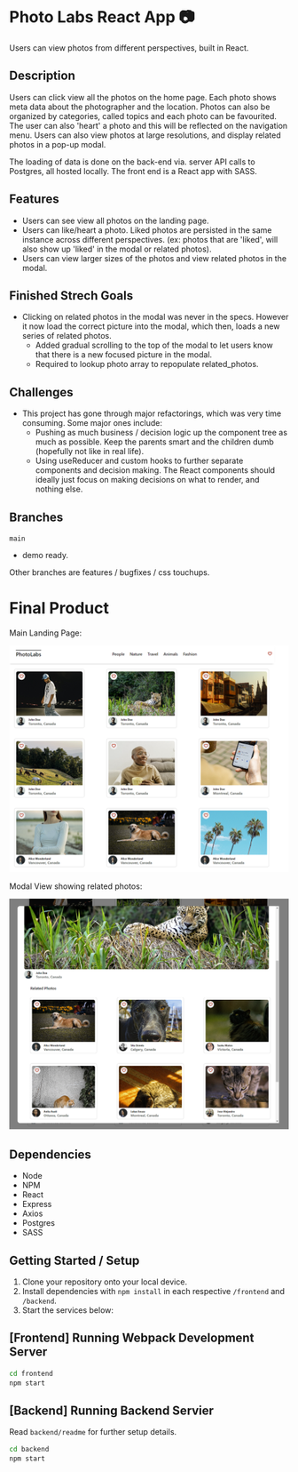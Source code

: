 # Photo Labs React App 📷

Users can view photos from different perspectives, built in React.

## Description

Users can click view all the photos on the home page.  Each photo shows meta data about the photographer and the location.  Photos can also be organized by categories, called topics and each photo can be favourited.  The user can also 'heart' a photo and this will be reflected on the navigation menu.  Users can also view photos at large resolutions, and display related photos in a pop-up modal.

The loading of data is done on the back-end via. server API calls to Postgres, all hosted locally.  The front end is a React app with SASS.

## Features

* Users can see view all photos on the landing page.
* Users can like/heart a photo.  Liked photos are persisted in the same instance across different perspectives.  (ex: photos that are 'liked', will also show up 'liked' in the modal or related photos).
* Users can view larger sizes of the photos and view related photos in the modal.

## Finished Strech Goals

* Clicking on related photos in the modal was never in the specs.  However it now load the correct picture into the modal, which then, loads a new series of related photos.
  * Added gradual scrolling to the top of the modal to let users know that there is a new focused picture in the modal.
  * Required to lookup photo array to repopulate related_photos.

## Challenges

* This project has gone through major refactorings, which was very time consuming.  Some major ones include:
  * Pushing as much business / decision logic up the component tree as much as possible.  Keep the parents smart and the children dumb (hopefully not like in real life).
  * Using useReducer and custom hooks to further separate components and decision making.  The React components should ideally just focus on making decisions on what to render, and nothing else.

## Branches

```
main
```
* demo ready.

Other branches are features / bugfixes / css touchups.

# Final Product

Main Landing Page:

!["Main Landing Page"](https://github.com/robertshum/photolabs-react/blob/main/docs/main_page_1.png)

Modal View showing related photos:

!["Main Landing Page"](https://github.com/robertshum/photolabs-react/blob/main/docs/modal_1.png)

## Dependencies

- Node
- NPM
- React
- Express
- Axios
- Postgres
- SASS


## Getting Started / Setup

1. Clone your repository onto your local device.
2. Install dependencies with `npm install` in each respective `/frontend` and `/backend`.
3. Start the services below:

## [Frontend] Running Webpack Development Server

```sh
cd frontend
npm start
```

## [Backend] Running Backend Servier

Read `backend/readme` for further setup details.

```sh
cd backend
npm start
```
